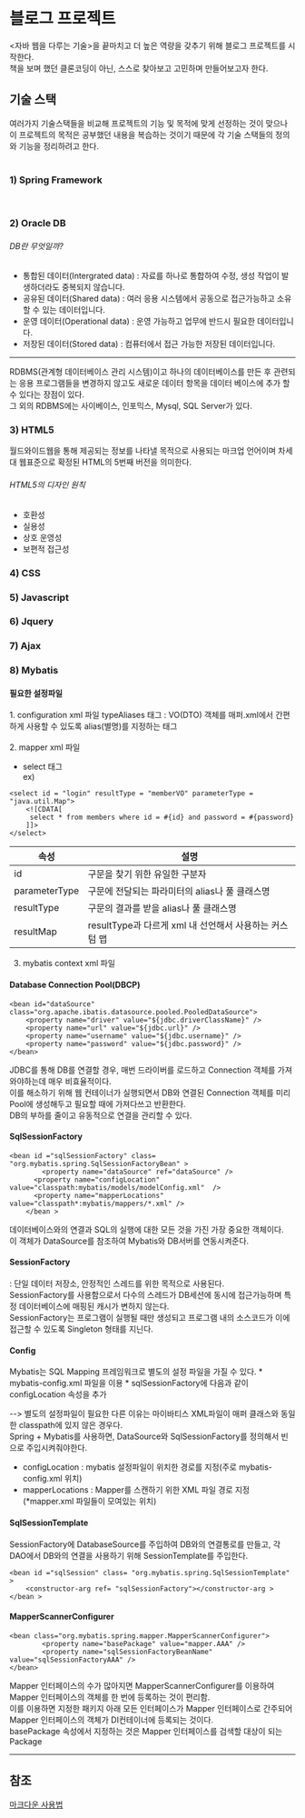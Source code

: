 # 블로그 프로젝트
<자바 웹을 다루는 기술>을 끝마치고 더 높은 역량을 갖추기 위해 블로그 프로젝트를 시작한다.<br>
책을 보며 했던 클론코딩이 아닌, 스스로 찾아보고 고민하며 만들어보고자 한다.

## 기술 스택
여러가지 기술스택들을 비교해 프로젝트의 기능 및 목적에 맞게 선정하는 것이 맞으나 이 프로젝트의 목적은
공부했던 내용을 복습하는 것이기 때문에 각 기술 스택들의 정의와 기능을 정리하려고 한다.<br>
<br>

<h3>1) Spring Framework</h3> <br>

<h3>2) Oracle DB</h3>

###### DB란 무엇일까? <br>
- 통합된 데이터(Intergrated data) : 자료를 하나로 통합하여 수정, 생성 작업이 발생하더라도 중복되지 않습니다.
- 공유된 데이터(Shared data) : 여러 응용 시스템에서 공동으로 접근가능하고 소유할 수 있는 데이터입니다.
- 운영 데이터(Operational data) : 운영 가능하고 업무에 반드시 필요한 데이터입니다.
- 저장된 데이터(Stored data) : 컴퓨터에서 접근 가능한 저장된 데이터입니다.
<hr/>

RDBMS(관계형 데이터베이스 관리 시스템)이고 하나의 데이터베이스를 만든 후 관련되는 응용 프로그램들을 변경하지 않고도
새로운 데이터 항목을 데이터 베이스에 추가 할 수 있다는 장점이 있다.<br>
그 외의 RDBMS에는 사이베이스, 인포믹스, Mysql, SQL Server가 있다.

<h3>3) HTML5</h3>
월드와이드웹을 통해 제공되는 정보를 나타낼 목적으로 사용되는 마크업 언어이며 차세대 웹표준으로 확정된 HTML의 5번째 버전을 의미한다.

###### HTML5의 디자인 원칙
 - 호환성
 - 실용성
 - 상호 운영성
 - 보편적 접근성

<h3>4) CSS</h3>
<h3>5) Javascript</h3>
<h3>6) Jquery</h3>
<h3>7) Ajax</h3>



<h3>8) Mybatis</h3>
<h4>필요한 설정파일</h4>
1. configuration xml 파일
typeAliases 태그 : VO(DTO) 객체를 매퍼.xml에서 간편하게 사용할 수 있도록 alias(별명)를 지정하는 태그
<br><br>
2. mapper xml 파일

* select 태그<br>
 ex)
 ```
 <select id = "login" resultType = "memberVO" parameterType = "java.util.Map">
     <![CDATA[
      select * from members where id = #{id} and password = #{password}
     ]]>
 </select>
 ```
 
 |속성|설명|
 |-------|----------------|
 |id|구문을 찾기 위한 유일한 구분자|
 |parameterType|구문에 전달되는 파라미터의 alias나 풀 클래스명|
 |resultType|구문의 결과를 받을 alias나 풀 클래스명|
 |resultMap|resultType과 다르게 xml 내 선언해서 사용하는 커스텀 맵|<br><br>
 
 
3. mybatis context xml 파일

<h4>Database Connection Pool(DBCP)</h4>

```
<bean id="dataSource" class="org.apache.ibatis.datasource.pooled.PooledDataSource">
	<property name="driver" value="${jdbc.driverClassName}" />
	<property name="url" value="${jdbc.url}" />
	<property name="username" value="${jdbc.username}" />
	<property name="password" value="${jdbc.password}" />
</bean>
```

 JDBC를 통해 DB를 연결할 경우, 매번 드라이버를 로드하고 Connection 객체를 가져와야하는데 매우 비효율적이다.<br>
 이를 해소하기 위해 웹 컨테이너가 실행되면서 DB와 연결된 Connection 객체를 미리 Pool에 생성해두고 필요할 때에 가져다쓰고 반환한다.<br>
 DB의 부하를 줄이고 유동적으로 연결을 관리할 수 있다.

 
<h4>SqlSessionFactory</h4>

```
<bean id ="sqlSessionFactory" class= "org.mybatis.spring.SqlSessionFactoryBean" >
	    <property name="dataSource" ref="dataSource" />
	  <property name="configLocation" value="classpath:mybatis/models/modelConfig.xml"  />
	  <property name="mapperLocations" value="classpath*:mybatis/mappers/*.xml" />
	</bean >
```
데이터베이스와의 연결과 SQL의 실행에 대한 모든 것을 가진 가장 중요한 객체이다.<br>
이 객체가 DataSource를 참조하여 Mybatis와 DB서버를 연동시켜준다.

<h4>SessionFactory</h4>
: 단일 데이터 저장소, 안정적인 스레드를 위한 목적으로 사용된다.<br>
SessionFactory를 사용함으로서 다수의 스레드가 DB세션에 동시에 접근가능하며 특정 데이터베이스에 매핑된 캐시가 변하지 않는다.<br>
SessionFactory는 프로그램이 실행될 때만 생성되고 프로그램 내의 소스코드가 이에 접근할 수 있도록 Singleton 형태를 지닌다.

<h4>Config</h4>
Mybatis는 SQL Mapping 프레임워크로 별도의 설정 파일을 가질 수 있다.
* mybatis-config.xml 파일을 이용
* sqlSessionFactory에 다음과 같이 configLocation 속성을 추가

--> 별도의 설정파일이 필요한 다른 이유는 마이바티스 XML파일이 매퍼 클래스와 동일한 classpath에 있지 않은 경우다.<br>
Spring + Mybatis를 사용하면, DataSource와 SqlSessionFactory를 정의해서 빈으로 주입시켜줘야한다.
* configLocation : mybatis 설정파일이 위치한 경로를 지정(주로 mybatis-config.xml 위치)
* mapperLocations : Mapper를 스캔하기 위한 XML 파일 경로 지정(*mapper.xml 파일들이 모여있는 위치)

<h4>SqlSessionTemplate</h4>
SessionFactory에 DatabaseSource를 주입하여 DB와의 연결통로를 만들고, 각 DAO에서 DB와의 연결을 사용하기 위해 SessionTemplate를 주입한다.

```
<bean id ="sqlSession" class= "org.mybatis.spring.SqlSessionTemplate" >
    <constructor-arg ref= "sqlSessionFactory"></constructor-arg >
</bean >
```

<h4>MapperScannerConfigurer</h4>

```
<bean class="org.mybatis.spring.mapper.MapperScannerConfigurer">
        <property name="basePackage" value="mapper.AAA" />
        <property name="sqlSessionFactoryBeanName" value="sqlSessionFactoryAAA" />
</bean>
```
Mapper 인터페이스의 수가 많아지면 MapperScannerConfigurer를 이용하여 Mapper 인터페이스의 객체를 한 번에 등록하는 것이 편리함.<br>
이를 이용하면 지정한 패키지 아래 모든 인터페이스가 Mapper 인터페이스로 간주되어 Mapper 인터페이스의 객체가 DI컨테이너에 등록되는 것이다.<br>
basePackage 속성에서 지정하는 것은 Mapper 인터페이스를 검색할 대상이 되는 Package

<hr/>

## 참조
[마크다운 사용법](https://gist.github.com/ihoneymon/652be052a0727ad59601)
